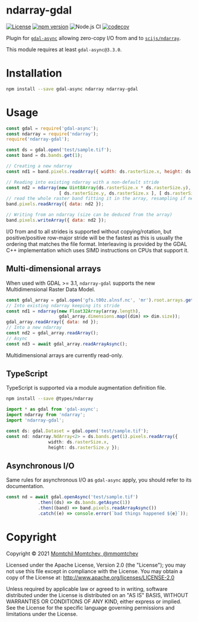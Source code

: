 # ndarray-gdal

[![License](https://img.shields.io/badge/License-Apache%202.0-blue.svg)](https://opensource.org/licenses/Apache-2.0)
[![npm version](https://img.shields.io/npm/v/ndarray-gdal)](https://www.npmjs.com/package/ndarray-gdal)
![Node.js CI](https://github.com/mmomtchev/ndarray-gdal/workflows/Node.js%20CI/badge.svg)
[![codecov](https://codecov.io/gh/mmomtchev/ndarray-gdal/branch/master/graph/badge.svg?token=UhQePZnXkt)](https://codecov.io/gh/mmomtchev/ndarray-gdal)

Plugin for [`gdal-async`](https://github.com/mmomtchev/node-gdal-async) allowing zero-copy I/O from and to [`scijs/ndarray`](https://github.com/scijs/ndarray).

This module requires at least `gdal-async@3.3.0`.

# Installation

```bash
npm install --save gdal-async ndarray ndarray-gdal
```

# Usage

```js
const gdal = require('gdal-async');
const ndarray = require('ndarray');
require('ndarray-gdal');

const ds = gdal.open('test/sample.tif');
const band = ds.bands.get(1);

// Creating a new ndarray
const nd1 = band.pixels.readArray({ width: ds.rasterSize.x, height: ds.rasterSize.y });

// Reading into existing ndarray with a non-default stride
const nd2 = ndarray(new Uint8Array(ds.rasterSize.x * ds.rasterSize.y),
                    [ ds.rasterSize.y, ds.rasterSize.x ], [ ds.rasterSize.x, -1 ]);
// read the whole raster band fitting it in the array, resampling if needed
band.pixels.readArray({ data: nd2 });

// Writing from an ndarray (size can be deduced from the array)
band.pixels.writeArray({ data: nd2 });
```

I/O from and to all strides is supported without copying/rotation, but positive/positive row-major stride will be the fastest as this is usually the ordering that matches the file format. Interleaving is provided by the GDAL C++ implementation which uses SIMD instructions on CPUs that support it.

## Multi-dimensional arrays

When used with GDAL >= 3.1, `ndarray-gdal` supports the new Multidimensional Raster Data Model.

```js
const gdal_array = gdal.open('gfs.t00z.alnsf.nc', 'mr').root.arrays.get('alnsf');
// Into existing ndarray keeping its stride
const nd1 = ndarray(new Float32Array(array.length), 
                    gdal_array.dimensions.map((dim) => dim.size));
gdal_array.readArray({ data: nd });
// Into a new ndarray
const nd2 = gdal_array.readArray();
// Async
const nd3 = await gdal_array.readArrayAsync();
```

Multidimensional arrays are currently read-only.

## TypeScript

TypeScript is supported via a module augmentation definition file.

```sh
npm install --save @types/ndarray
```

```ts
import * as gdal from 'gdal-async';
import ndarray from 'ndarray';
import 'ndarray-gdal';

const ds: gdal.Dataset = gdal.open('test/sample.tif');
const nd: ndarray.NdArray<2> = ds.bands.get(1).pixels.readArray({
                width: ds.rasterSize.x, 
                height: ds.rasterSize.y });
```

## Asynchronous I/O

Same rules for asynchronous I/O as `gdal-async` apply, you should refer to its documentation.

```js
const nd = await gdal.openAsync('test/sample.tif')
            .then((ds) => ds.bands.getAsync(1))
            .then((band) => band.pixels.readArrayAsync())
            .catch((e) => console.error(`bad things happened ${e}`));
```

# Copyright

Copyright &copy; 2021 [Momtchil Momtchev, @mmomtchev](https://github.com/mmomtchev)

Licensed under the Apache License, Version 2.0 (the "License"); you may not use this file except in compliance with the License. You may obtain a copy of the License at: http://www.apache.org/licenses/LICENSE-2.0

Unless required by applicable law or agreed to in writing, software distributed under the License is distributed on an "AS IS" BASIS, WITHOUT WARRANTIES OR CONDITIONS OF ANY KIND, either express or implied. See the License for the specific language governing permissions and limitations under the License.
